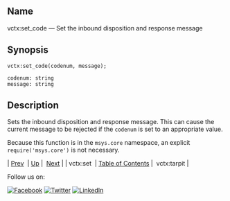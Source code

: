 <a name="lua.ref.vctx_set_code"></a>
## Name

vctx:set_code — Set the inbound disposition and response message

<a name="idp19317616"></a>
## Synopsis

`vctx:set_code(codenum, message);`

```
codenum: string
message: string
```
<a name="idp19320608"></a>
## Description

Sets the inbound disposition and response message. This can cause the current message to be rejected if the `codenum` is set to an appropriate value.

Because this function is in the `msys.core` namespace, an explicit `require('msys.core')` is not necessary.

| [Prev](lua.ref.vctx_set.php)  | [Up](lua.function.details.php) |  [Next](lua.ref.vctx_tarpit.php) |
| vctx:set  | [Table of Contents](index.php) |  vctx:tarpit |

Follow us on:

[![Facebook](https://support.messagesystems.com/images/icon-facebook.png)](http://www.facebook.com/messagesystems) [![Twitter](https://support.messagesystems.com/images/icon-twitter.png)](http://twitter.com/#!/MessageSystems) [![LinkedIn](https://support.messagesystems.com/images/icon-linkedin.png)](http://www.linkedin.com/company/message-systems)